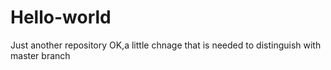 # Hello-world
Just another repository
OK,a little chnage that is needed to distinguish with master branch
